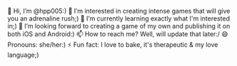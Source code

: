 👋 Hi, I’m @hpp005:)
👀 I’m interested in creating intense games that will give you an adrenaline rush;) 
🌱 I’m currently learning exactly what I'm interested in;)
💞️ I’m looking forward to creating a game of my own and publishing it on both iOS and Android:)
📫 How to reach me? Well, will update that later:/
😄 Pronouns: she/her:)
⚡ Fun fact: I love to bake, it's therapeutic & my love language;)

